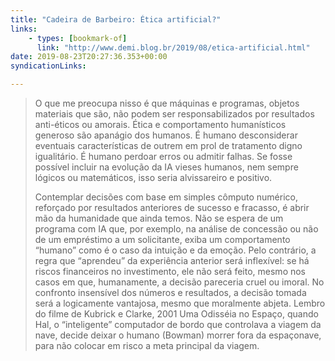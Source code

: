 ```yaml
---
title: "Cadeira de Barbeiro: Ética artificial?"
links:
    - types: [bookmark-of]
      link: "http://www.demi.blog.br/2019/08/etica-artificial.html"
date: 2019-08-23T20:27:36.353+00:00
syndicationLinks:

---
```


> O que me preocupa nisso é que máquinas e programas, objetos materiais que são, não podem ser responsabilizados por resultados anti-éticos ou amorais. Ética e comportamento humanísticos generoso são apanágio dos humanos. É humano desconsiderar eventuais características de outrem em prol de tratamento digno igualitário. É humano perdoar erros ou admitir falhas. Se fosse possível incluir na evolução da IA vieses humanos, nem sempre lógicos ou matemáticos, isso seria alvissareiro e positivo. 
>
> Contemplar decisões com base em simples cômputo numérico, reforçado por resultados anteriores de sucesso e fracasso, é abrir mão da humanidade que ainda temos. Não se espera de um programa com IA que, por exemplo, na análise de concessão ou não de um empréstimo a um solicitante, exiba um comportamento “humano” como é o caso da intuição e da emoção. Pelo contrário, a regra que “aprendeu” da experiência anterior será inflexível: se há riscos financeiros no investimento, ele não será feito, mesmo nos casos em que, humanamente, a decisão pareceria cruel ou imoral. No confronto insensível dos números e resultados, a decisão tomada será a logicamente vantajosa, mesmo que moralmente abjeta. Lembro do filme de Kubrick e Clarke, 2001 Uma Odisséia no Espaço, quando Hal, o “inteligente” computador de bordo que controlava a viagem da nave, decide deixar o humano (Bowman) morrer fora da espaçonave, para não colocar em risco a meta principal da viagem.